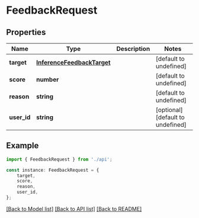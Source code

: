 # FeedbackRequest


## Properties

Name | Type | Description | Notes
------------ | ------------- | ------------- | -------------
**target** | [**InferenceFeedbackTarget**](InferenceFeedbackTarget.md) |  | [default to undefined]
**score** | **number** |  | [default to undefined]
**reason** | **string** |  | [default to undefined]
**user_id** | **string** |  | [optional] [default to undefined]

## Example

```typescript
import { FeedbackRequest } from './api';

const instance: FeedbackRequest = {
    target,
    score,
    reason,
    user_id,
};
```

[[Back to Model list]](../README.md#documentation-for-models) [[Back to API list]](../README.md#documentation-for-api-endpoints) [[Back to README]](../README.md)
